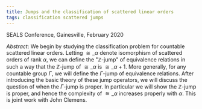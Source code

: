 ```yaml
---
title: Jumps and the classification of scattered linear orders
tags: classification scattered jumps
---
```


SEALS Conference, Gainesville, February 2020<!--more-->

*Abstract*: We begin by studying the classification problem for countable scattered linear orders. Letting $\cong\_\alpha$ denote isomorphism of scattered orders of rank $\alpha$, we can define the "$\mathbb Z$-jump" of equivalence relations in such a way that the $\mathbb Z$-jump of $\cong\_\alpha$ is $\cong\_{\alpha+1}$. More generally, for any countable group $\Gamma$, we will define the $\Gamma$-jump of equivalence relations. After introducing the basic theory of these jump operators, we will discuss the question of when the $\Gamma$-jump is proper. In particular we will show the $\mathbb Z$-jump is proper, and hence the complexity of $\cong\_\alpha$ increases properly with $\alpha$. This is joint work with John Clemens.